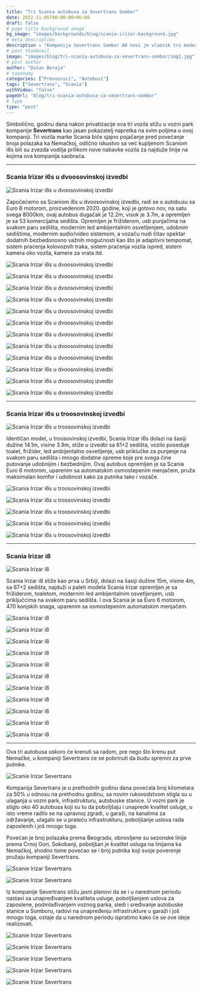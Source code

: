 ```yaml
---
title: "Tri Scania autobusa za Severtrans Sombor"
date: 2022-11-05T00:00:00+06:00
draft: false
# page title background image
bg_image: "images/backgrounds/blog/scania-irizar-background.jpg"
# meta description
description : "Kompanija Severtrans Sombor AD novi je vlasnik tri moderna Scania Irizar autobusa, radi se o jednom Irizar i6s u dvoosovinkoj izvedbi, dva troosovinska autobusa Irizar i6s, kao i prvi Irizar i8 u Srbiji."
# post thumbnail
image: "images/blog/tri-scania-autobusa-za-severtrans-sombor/img1.jpg"
# post author
author: "Dušan Beraja"
# taxonomy
categories: ["Prevoznici", "Autobusi"]
tags: ["Severtrans", "Scania"]
withVideo: "false"
pageUrl: "blog/tri-scania-autobusa-za-severtrans-sombor"
# type
type: "post"
---
```


Simbolično, godinu dana nakon privatizacije ova tri vozila stižu u vozni park kompanije **Severtrans** kao jasan pokazatelj napretka na svim poljima u ovoj kompaniji. Tri vozila marke Scania biće sjajno pojačanje pred povećanje broja polazaka ka Nemačkoj, odlično iskustvo sa već kupljenom Scaniom i6s bili su zvezda vodilja prilikom nove nabavke vozila za najduže linije na kojima ova kompanija saobraća.

---

### Scania Irizar i6s u dvoosovinskoj izvedbi

![Scania Irizar i6s u dvoosovinskoj izvedbi](/images/blog/tri-scania-autobusa-za-severtrans-sombor/img2.jpg "Scania Irizar i6s u dvoosovinskoj izvedbi")

Započećemo sa Scaniom i6s u dvoosovinskoj izvedbi, radi se o autobusu sa Euro 6 motorom, proizvedenom 2020. godine, koji je gotovo nov, na satu svega 8000km, ovaj autobus dugačak je 12.2m, visok je 3.7m, a opremljen je sa 53 komercijalna sedišta. Opremljen je frižiderom, usb punjačima na svakom paru sedišta, modernim led ambijentalnim osvetljenjem, udobnim sedištima, modernim audio/video sistemom, a vozaču nudi čitav spektar dodatnih bezbedonosno važnih mogućnosti kao što je adaptivni tempomat, sistem praćenja kolovoznih traka, sistem praćenja vozila ispred, sistem kamera oko vozila, kamere za vrata itd.  

![Scania Irizar i6s u dvoosovinskoj izvedbi](/images/blog/tri-scania-autobusa-za-severtrans-sombor/img3.jpg "Scania Irizar i6s u dvoosovinskoj izvedbi")

![Scania Irizar i6s u dvoosovinskoj izvedbi](/images/blog/tri-scania-autobusa-za-severtrans-sombor/img4.jpg "Scania Irizar i6s u dvoosovinskoj izvedbi")

![Scania Irizar i6s u dvoosovinskoj izvedbi](/images/blog/tri-scania-autobusa-za-severtrans-sombor/img5.jpg "Scania Irizar i6s u dvoosovinskoj izvedbi")

![Scania Irizar i6s u dvoosovinskoj izvedbi](/images/blog/tri-scania-autobusa-za-severtrans-sombor/img6.jpg "Scania Irizar i6s u dvoosovinskoj izvedbi")

![Scania Irizar i6s u dvoosovinskoj izvedbi](/images/blog/tri-scania-autobusa-za-severtrans-sombor/img7.jpg "Scania Irizar i6s u dvoosovinskoj izvedbi")

![Scania Irizar i6s u dvoosovinskoj izvedbi](/images/blog/tri-scania-autobusa-za-severtrans-sombor/img8.jpg "Scania Irizar i6s u dvoosovinskoj izvedbi")

![Scania Irizar i6s u dvoosovinskoj izvedbi](/images/blog/tri-scania-autobusa-za-severtrans-sombor/img9.jpg "Scania Irizar i6s u dvoosovinskoj izvedbi")

![Scania Irizar i6s u dvoosovinskoj izvedbi](/images/blog/tri-scania-autobusa-za-severtrans-sombor/img10.jpg "Scania Irizar i6s u dvoosovinskoj izvedbi")

![Scania Irizar i6s u dvoosovinskoj izvedbi](/images/blog/tri-scania-autobusa-za-severtrans-sombor/img11.jpg "Scania Irizar i6s u dvoosovinskoj izvedbi")

![Scania Irizar i6s u dvoosovinskoj izvedbi](/images/blog/tri-scania-autobusa-za-severtrans-sombor/img12.jpg "Scania Irizar i6s u dvoosovinskoj izvedbi")

![Scania Irizar i6s u dvoosovinskoj izvedbi](/images/blog/tri-scania-autobusa-za-severtrans-sombor/img13.jpg "Scania Irizar i6s u dvoosovinskoj izvedbi")

![Scania Irizar i6s u dvoosovinskoj izvedbi](/images/blog/tri-scania-autobusa-za-severtrans-sombor/img14.jpg "Scania Irizar i6s u dvoosovinskoj izvedbi")

---

### Scania Irizar i6s u troosovinskoj izvedbi

![Scania Irizar i6s u troosovinskoj izvedbi](/images/blog/tri-scania-autobusa-za-severtrans-sombor/img15.jpg "Scania Irizar i6s u troosovinskoj izvedbi")

Identičan model, u troosovinskoj izvedbi, Scania Irizar i6s dolazi na šasiji dužine 14.1m, visine 3.9m, stiže u izvedbi sa 61+2 sedišta, vozilo poseduje toalet, frižider, led ambijentalno osvetljenje, usb priklučke za punjenje na svakom paru sedišta i mnogo dodatne opreme koje pre svega čine putovanje udobnijim i bezbednijim. Ovaj autobus opremljen je sa Scania Euro 6 motorom, uparenim sa automatskim osmostepenim menjačem, pruža maksimalan komfor i udobnost kako za putnika tako i vozače.

![Scania Irizar i6s u troosovinskoj izvedbi](/images/blog/tri-scania-autobusa-za-severtrans-sombor/img16.jpg "Scania Irizar i6s u troosovinskoj izvedbi")

![Scania Irizar i6s u troosovinskoj izvedbi](/images/blog/tri-scania-autobusa-za-severtrans-sombor/img17.jpg "Scania Irizar i6s u troosovinskoj izvedbi")

![Scania Irizar i6s u troosovinskoj izvedbi](/images/blog/tri-scania-autobusa-za-severtrans-sombor/img18.jpg "Scania Irizar i6s u troosovinskoj izvedbi")

![Scania Irizar i6s u troosovinskoj izvedbi](/images/blog/tri-scania-autobusa-za-severtrans-sombor/img19.jpg "Scania Irizar i6s u troosovinskoj izvedbi")

![Scania Irizar i6s u troosovinskoj izvedbi](/images/blog/tri-scania-autobusa-za-severtrans-sombor/img20.jpg "Scania Irizar i6s u troosovinskoj izvedbi")

---

### Scania Irizar i8

![Scania Irizar i8](/images/blog/tri-scania-autobusa-za-severtrans-sombor/img21.jpg "Scania Irizar i8")

Scania Irizar i8 stiže kao prva u Srbiji, dolazi na šasiji dužine 15m, visine 4m, sa 67+2 sedišta, najduži u paleti modela Scania Irizar opremljen je sa frižiderom, toaletom, modernim led ambijentalnim osvetljenjem, usb priključcima na svakom paru sedišta. I ova Scania je sa Euro 6 motorom, 470 konjskih snaga, uparenim sa osmostepenim automatskim menjačem.

![Scania Irizar i8](/images/blog/tri-scania-autobusa-za-severtrans-sombor/img22.jpg "Scania Irizar i8")

![Scania Irizar i8](/images/blog/tri-scania-autobusa-za-severtrans-sombor/img23.jpg "Scania Irizar i8")

![Scania Irizar i8](/images/blog/tri-scania-autobusa-za-severtrans-sombor/img24.jpg "Scania Irizar i8")

![Scania Irizar i8](/images/blog/tri-scania-autobusa-za-severtrans-sombor/img25.jpg "Scania Irizar i8")

![Scania Irizar i8](/images/blog/tri-scania-autobusa-za-severtrans-sombor/img26.jpg "Scania Irizar i8")

![Scania Irizar i8](/images/blog/tri-scania-autobusa-za-severtrans-sombor/img27.jpg "Scania Irizar i8")

![Scania Irizar i8](/images/blog/tri-scania-autobusa-za-severtrans-sombor/img28.jpg "Scania Irizar i8")

![Scania Irizar i8](/images/blog/tri-scania-autobusa-za-severtrans-sombor/img29.jpg "Scania Irizar i8")

![Scania Irizar i8](/images/blog/tri-scania-autobusa-za-severtrans-sombor/img30.jpg "Scania Irizar i8")

![Scania Irizar i8](/images/blog/tri-scania-autobusa-za-severtrans-sombor/img31.jpg "Scania Irizar i8")

![Scania Irizar i8](/images/blog/tri-scania-autobusa-za-severtrans-sombor/img32.jpg "Scania Irizar i8")

---

Ova tri autobusa uskoro će krenuti sa radom, pre nego što krenu put Nemačke, u kompaniji Severtrans će se pobrinuti da budu spremni za prve putnike. 

![Scanie Irizar Severtrans](/images/blog/tri-scania-autobusa-za-severtrans-sombor/img33.jpg "Scanie Irizar Severtrans")

Kompanija Severtrans je u prethodnih godinu dana povećala broj kilometara za 50% u odnosu na prethodnu godinu, sa novim rukovodstvom stigla su u ulaganja u vozni park, infrastrukturu, autobuske stanice. U vozni park je stiglo oko 40 autobusa koji su tu da poboljšaju i unaprede kvalitet usluge, u isto vreme radilo se na upravnoj zgradi, u garaži, na kanalima za održavanje, ulagalo se u prateću infrastrukturu, poboljšanje uslova rada zaposlenih i još mnogo toga.

Povećan je broj polazaka prema Beogradu, obnovljene su sezonske linije prema Crnoj Gori, Sokobanji, poboljšan je kvalitet usluga na linijama ka Nemačkoj, shodno tome povećao se i broj putnika koji svoje poverenje pružaju kompaniji Severtrans.

![Scanie Irizar Severtrans](/images/blog/tri-scania-autobusa-za-severtrans-sombor/img34.jpg "Scanie Irizar Severtrans")

![Scanie Irizar Severtrans](/images/blog/tri-scania-autobusa-za-severtrans-sombor/img35.jpg "Scanie Irizar Severtrans")

Iz kompanije Severtrans stižu jasni planovi da se i u narednom periodu nastavi sa unapređivanjem kvaliteta usluge, poboljšanjem uslova za zaposlene, podmlađivanjem voznog parka, sledi i sređivanje autobuske stanice u Somboru, radovi na unapređenju infrastrukture u garaži i još mnogo toga, ostaje da u narednom periodu ispratimo kako će se ove ideje realizovati.

![Scanie Irizar Severtrans](/images/blog/tri-scania-autobusa-za-severtrans-sombor/img36.jpg "Scanie Irizar Severtrans")

![Scanie Irizar Severtrans](/images/blog/tri-scania-autobusa-za-severtrans-sombor/img37.jpg "Scanie Irizar Severtrans")

![Scanie Irizar Severtrans](/images/blog/tri-scania-autobusa-za-severtrans-sombor/img38.jpg "Scanie Irizar Severtrans")

![Scanie Irizar Severtrans](/images/blog/tri-scania-autobusa-za-severtrans-sombor/img39.jpg "Scanie Irizar Severtrans")

![Scanie Irizar Severtrans](/images/blog/tri-scania-autobusa-za-severtrans-sombor/img40.jpg "Scanie Irizar Severtrans")